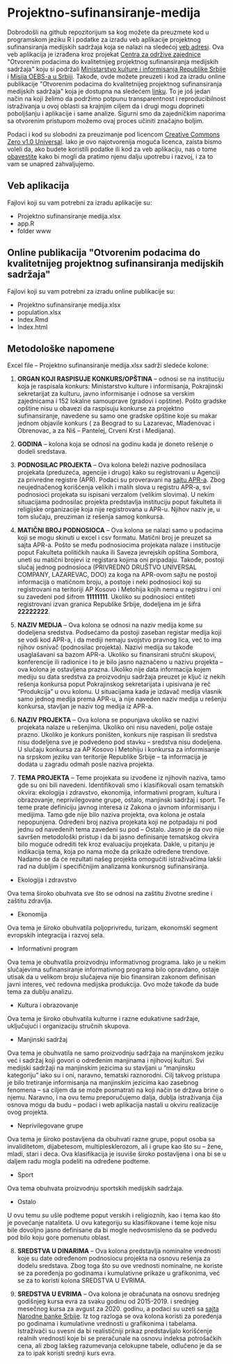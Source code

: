 # Projektno-sufinansiranje-medija

Dobrodošli na github repozitorijum sa kog možete da preuzmete kod u programskom jeziku R i podatke za izradu veb aplikacije projektnog sufinansiranja medijskih sadržaja koja se nalazi na sledećoj [veb adresi](https://centarzaodrzivezajednice.shinyapps.io/Projektno_sufinansiranje_medija_u_Srbiji/). Ova veb aplikacija je izrađena kroz projekat [Centra za održive zajednice](https://odrzivezajednice.org/) "Otvorenim podacima do kvalitetnijeg projektnog sufinansiranja medijskih sadržaja" koju si podržali [Ministarstvo kulture i informisanja Republike Srbije](https://www.kultura.gov.rs/) i [Misija OEBS-a u Srbiji](https://www.osce.org/mission-to-serbia). Takođe, ovde možete preuzeti i kod za izradu online publikacije "Otvorenim podacima do kvalitetnijeg projektnog sufinansiranja medijskih sadržaja" koja je dostupna na sledećem [linku](https://projektnosufinansiranjehtmlizvestaj.netlify.app/). To je još jedan način na koji želimo da podržimo potpunu transparentnost i reproducibilnost istraživanja u ovoj oblasti sa krajnjim ciljem da i drugi mogu doprineti poboljšanju i aplikacije i same analize. Sigurni smo da zajedničkim naporima sa otvorenim pristupom možemo ovaj proces učiniti značajno boljim.

Podaci i kod su slobodni za preuzimanje pod licencom [Creative Commons Zero v1.0 Universal](https://creativecommons.org/publicdomain/zero/1.0/). Iako je ovo najotvorenija moguća licenca, zaista bismo voleli da, ako budete koristili podatke ili kod za veb aplikaciju, nas o tome [obavestite](mailto:medijskikonkursi@gmail.com) kako bi mogli da pratimo njenu dalju upotrebu i razvoj, i za to vam se unapred zahvaljujemo. 

## Veb aplikacija

Fajlovi koji su vam potrebni za izradu aplikacije su:
- Projektno sufinansiranje medija.xlsx
- app.R
- folder www

## Online publikacija "Otvorenim podacima do kvalitetnijeg projektnog sufinansiranja medijskih sadržaja"

Fajlovi koji su vam potrebni za izradu online publikacije su:
- Projektno sufinansiranje medija.xlsx
- population.xlsx
- Index.Rmd
- Index.html

## Metodološke napomene

Excel file – Projektno sufinansiranje medija.xlsx sadrži sledeće kolone:


1. **ORGAN KOJI RASPISUJE KONKURS/OPŠTINA** – odnosi se na instituciju koja je raspisala konkurs: Ministarstvo kulture i informisanja, Pokrajinski sekretarijat za kulturu, javno informisanje i odnose sa verskim zajednicama i 152 lokalne samouprave (gradovi i opštine). Pošto gradske opštine nisu u obavezi da raspisuju konkurse za projektno sufinansiranje, navedene su samo one gradske opštine koje su makar jednom objavile konkurs ( za Beograd to su Lazarevac, Mladenovac i Obrenovac, a za Niš – Pantelej, Crveni Krst i Medijana).

2. **GODINA** – kolona koja se odnosi na godinu kada je doneto rešenje o dodeli sredstava.

3. **PODNOSILAC PROJEKTA** – Ova kolona beleži nazive podnosilaca projekata (preduzeća, agencije i drugo) kako su registrovani u Agenciji za privredne registre (APR). Podaci su proveravani na [sajtu APR-a](https://www.apr.gov.rs). Zbog neujednačenog korišćenja velikih i malih slova u registru APR-a, svi podnosioci projekata su ispisani verzalom (velikim slovima). U nekim situacijama podnosilac projekta predstavlja instituciju poput fakulteta ili religijske organizacije koja nije registrovana u APR-u. Njihov naziv je, u tom slučaju, preuziman iz rešenja samog konkursa.

4. **MATIČNI BROJ PODNOSIOCA** – Ova kolona se nalazi samo u podacima koji se mogu skinuti u excel i csv formatu. Matični broj je preuzet sa sajta APR-a. Pošto se među podnosiocima projekata nalaze i institucije poput Fakulteta političkih nauka ili Saveza jevrejskih opština Sombora, uneti su matični brojevi iz registara kojima oni pripadaju. Takođe, postoji slučaj jednog podnosioca (PRIVREDNO DRUŠTVO UNIVERSAL COMPANY, LAZAREVAC, DOO) za koga na APR-ovom sajtu ne postoji informacija o matičnom broju, a postoje i neki podnosioci koji su registrovani na teritoriji AP Kosovo i Metohija kojih nema u registru i oni su zavedeni pod šifrom **11111111**. Ukoliko su podnosioci entiteti registrovani izvan granica Republike Srbije, dodeljena im je šifra **22222222**.

5. **NAZIV MEDIJA** – Ova kolona se odnosi na naziv medija kome su dodeljena sredstva. Podsećamo da postoji zaseban registar medija koji se vodi kod APR-a, i da mediji nemaju svojstvo pravnog lica, već to ima njihov osnivač (podnosilac projekta). Nazivi medija su takođe usaglašavani sa bazom APR-a. Ukoliko su finansirani stručni skupovi, konferencije ili radionice i to je bilo jasno naznačeno u nazivu projekta – ova kolona je ostavljena prazna. Ukoliko nije data informacija kojem mediju su data sredstva za proizvodnju sadržaja preuzet je ključ iz nekih rešenja konkursa poput Pokrajinskog sekretarijata i upisivana je reč “Produkcija” u ovu kolonu. U situacijama kada je izdavač medija vlasnik samo jednog medija prema APR-u, a nije naveden naziv medija u rešenju konkursa, stavljan je naziv tog medija iz APR-a.

6. **NAZIV PROJEKTA** – Ova kolona se popunjava ukoliko se nazivi projekata nalaze u rešenjima. Ukoliko oni nisu navedeni, polje ostaje prazno. Ukoliko je konkurs poništen, konkurs nije raspisan ili sredstva nisu dodeljena sve je podvedeno pod stavku – sredstva nisu dodeljena. U slučaju konkursa za AP Kosovo i Metohiju i konkursa za informisanje na srpskom jeziku van teritorije Republike Srbije – ta informacija je dodata u zagradu odmah posle naziva projekta.

7. **TEMA PROJEKTA** – Teme projekata su izvođene iz njihovih naziva, tamo gde su oni bili navedeni. Identifikovali smo i klasifikovali osam tematskih okvira: ekologija i zdravstvo, ekonomija, informativni program, kultura i obrazovanje, neprivilegovane grupe, ostalo, manjinski sadržaj i sport. Te teme prate definiciju javnog interesa iz Zakona o javnom informisanju i medijima. Tamo gde nije bilo naziva projekta, ova kolona je ostala nepopunjena. Određeni broj naziva projekata koji ne potpadaju ni pod jednu od navedenih tema zavedeni su pod – Ostalo. Jasno je da ovo nije savršen metodološki pristup i da bi jasno definisanje tematskog okvira bilo moguće odrediti tek kroz evaluaciju projekata. Dakle, u pitanju je indikacija tema, koja po nama može da prikaže određene trendove. Nadamo se da će rezultati našeg projekta omogućiti istraživačima lakši rad na dubljim i specifičnijim analizama konkursnog sufinansiranja.

- Ekologija i zdravstvo

Ova tema široko obuhvata sve što se odnosi na zaštitu životne sredine i zaštitu zdravlja.

- Ekonomija

Ova tema je široko obuhvatila poljoprivredu, turizam, ekonomski segment evropskih integracija i razvoj sela.

- Informativni program

Ova tema je obuhvatila proizvodnju informativnog programa. Iako je u nekim slučajevima sufinansiranje informativnog programa bilo opravdano, ostaje utisak da u velikom broju slučajeva nije bio finansiran zakonom definisan javni interes, već redovna medijska produkcija. Ovo može takođe da bude tema za dublju analizu.

- Kultura i obrazovanje

Ova tema je široko obuhvatila kulturne i razne edukativne sadržaje, uključujući i organizaciju stručnih skupova.

- Manjinski sadržaj

Ova tema je obuhvatila ne samo proizvodnju sadržaja na manjinskom jeziku već i sadržaj koji govori o određenim manjinama i njihovoj kulturi. Svi medijski sadržaji na manjinskim jezicima su stavljani u “manjinsku kategoriju” iako su i oni, naravno, tematski raznorodni. Cilj takvog pristupa je bilo tretiranje informisanja na manjinskim jezicima kao zasebnog fenomena – sa ciljem da se može posmatrati na koji način se država brine o njemu. Naravno, i na ovu temu preporučujemo dalja, dublja istraživanja čija osnova mogu da budu – podaci i web aplikacija nastali u okviru realizacije ovog projekta.

- Neprivilegovane grupe

Ova tema je široko postavljena da obuhvati razne grupe, poput osoba sa invaliditetom, dijabetesom, multiplesklerozom, ali i grupe kao što su – žene, mladi, stari i deca. Ova klasifikacija je isuviše široko postavljena i ona bi se u daljem radu mogla podeliti na određene podteme.

- Sport

Ova tema obuhvata proizvodnju sportskih medijskih sadržaja.

- Ostalo

U ovu temu su ušle podteme poput verskih i religioznih, kao i tema kao što je povećanje nataliteta. U ovu kategoriju su klasifikovane i teme koje nisu bile dovoljno jasno definisane da bi mogle nedvosmisleno da se podvedu pod bilo koju gore pomenutu oblast.

8. **SREDSTVA U DINARIMA** – Ova kolona predstavlja nominalne vrednosti koje su date određenom podnosiocu projekta na osnovu rešenja za dodelu sredstava. Zbog toga što su ove vrednosti nominalne, ne koriste se za poređenja po godinama i kumulativne prikaze u grafikonima, već se za to koristi kolona SREDSTVA U EVRIMA.

9. **SREDSTVA U EVRIMA** – Ova kolona je obračunata na osnovu srednjeg godišnjeg kursa evra za svaku godinu od 2015-2019. i srednjeg mesečnog kursa za avgust za 2020. godinu, a podaci su uzeti sa [sajta Narodne banke Srbije](https://www.nbs.rs/sr_RS/finansijsko_trziste/medjubankarsko-devizno-trziste/kursna-lista/prosecni-kursevi/index.html). Iz tog razloga se ova kolona koristi za poređenja po godinama i kumulativne vrednosti u grafikonima i tabelama. Istraživači su svesni da bi realističniji prikaz predstavljalo korišćenje realnih vrednosti koje bi se preračunale na osnovu indeksa potrošačkih cena, ali zbog lakšeg razumevanja celokupne tabele, odlučeno je da se za to ipak koristi srednji kurs evra.
